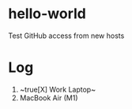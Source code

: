 # hello-world
Test GitHub access from new hosts

# Log

1. ~true[X] Work Laptop~
1. MacBook Air (M1)
